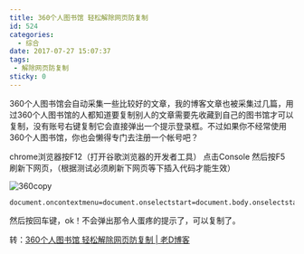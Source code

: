 ```yaml
---
title: 360个人图书馆 轻松解除网页防复制
id: 524
categories:
  - 综合
date: 2017-07-27 15:07:37
tags:
 - 解除网页防复制
sticky: 0
---
```


360个人图书馆会自动采集一些比较好的文章，我的博客文章也被采集过几篇，用过360个人图书馆的人都知道要复制别人的文章需要先收藏到自己的图书馆才可以复制，没有账号右键复制它会直接弹出一个提示登录框。不过如果你不经常使用360个人图书馆，你也会懒得专门去注册一个帐号吧？
<!--more-->
chrome浏览器按F12（打开谷歌浏览器的开发者工具）
点击Console
然后按F5 刷新下网页，（根据测试必须刷新下网页等下插入代码才能生效）

![360copy](https://xqmblog.files.wordpress.com/2017/07/360copy.png)



```
document.oncontextmenu=document.onselectstart=document.body.onselectstart=document.oncopy=document.body.oncopy=""
```


然后按回车键，ok！不会弹出那令人蛋疼的提示了，可以复制了。

转：[360个人图书馆 轻松解除网页防复制 | 老D博客](https://laod.cn/black-technology/360doc-copy.html "本文固定链接 https://laod.cn/black-technology/360doc-copy.html")
